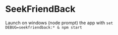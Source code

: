 # SeekFriendBack

Launch on windows (node prompt) the app with
`set DEBUG=seekfriendback:* & npm start`
